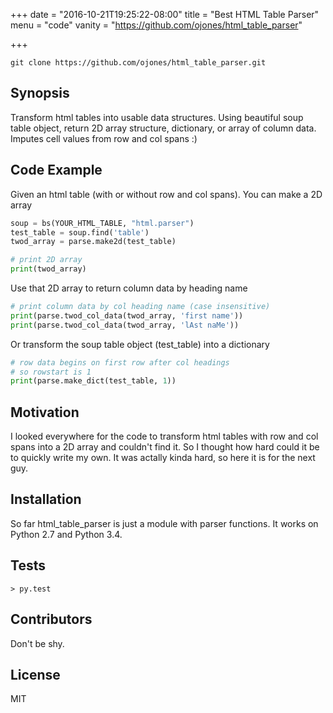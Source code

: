 +++
date = "2016-10-21T19:25:22-08:00"
title = "Best HTML Table Parser"
menu = "code"
vanity = "https://github.com/ojones/html_table_parser"

+++

~~~git
git clone https://github.com/ojones/html_table_parser.git
~~~

## Synopsis

Transform html tables into usable data structures.  Using beautiful soup table object, return 2D array structure, dictionary, or array of column data.  Imputes cell values from row and col spans :)

## Code Example

Given an html table (with or without row and col spans). You can make a 2D array
~~~python
soup = bs(YOUR_HTML_TABLE, "html.parser")
test_table = soup.find('table')
twod_array = parse.make2d(test_table)

# print 2D array
print(twod_array)
~~~
Use that 2D array to return column data by heading name
~~~python
# print column data by col heading name (case insensitive)
print(parse.twod_col_data(twod_array, 'first name'))
print(parse.twod_col_data(twod_array, 'lAst naMe'))
~~~
Or transform the soup table object (test_table) into a dictionary
~~~python
# row data begins on first row after col headings
# so rowstart is 1
print(parse.make_dict(test_table, 1))
~~~


## Motivation

I looked everywhere for the code to transform html tables with row and col spans into a 2D array and couldn't find it.  So I thought how hard could it be to quickly write my own.  It was actally kinda hard, so here it is for the next guy.

## Installation

So far html_table_parser is just a module with parser functions.  It works on Python 2.7 and Python 3.4.

## Tests
~~~git
> py.test
~~~
## Contributors

Don't be shy.

## License

MIT
